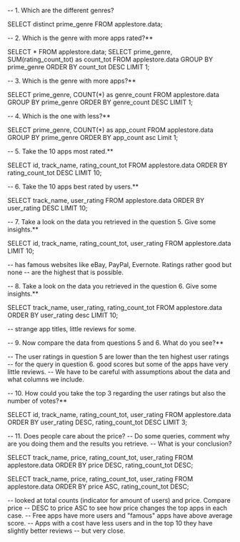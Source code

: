 -- 1. Which are the different genres?

SELECT distinct prime_genre FROM applestore.data;

-- 2. Which is the genre with more apps rated?**

SELECT * FROM applestore.data;
SELECT prime_genre, SUM(rating_count_tot) as count_tot
FROM applestore.data
GROUP BY prime_genre
ORDER BY count_tot DESC
LIMIT 1;

-- 3. Which is the genre with more apps?**

SELECT prime_genre, COUNT(*) as genre_count
FROM applestore.data
GROUP BY prime_genre
ORDER BY genre_count DESC
LIMIT 1;

-- 4. Which is the one with less?**

SELECT prime_genre, COUNT(*) as app_count
FROM applestore.data
GROUP BY prime_genre
ORDER BY app_count asc
Limit 1;

-- 5. Take the 10 apps most rated.**

SELECT id, track_name, rating_count_tot 
FROM applestore.data
ORDER BY rating_count_tot DESC
LIMIT 10;

-- 6. Take the 10 apps best rated by users.**

SELECT track_name, user_rating 
FROM applestore.data
ORDER BY user_rating DESC
LIMIT 10;


-- 7. Take a look on the data you retrieved in the question 5. Give some insights.**

SELECT id, track_name, rating_count_tot, user_rating 
FROM applestore.data
LIMIT 10;

-- has famous websites like eBay, PayPal, Evernote. Ratings rather good but none
-- are the highest that is possible.

-- 8. Take a look on the data you retrieved in the question 6. Give some insights.**

SELECT track_name, user_rating, rating_count_tot 
FROM applestore.data
ORDER BY user_rating desc
LIMIT 10;

-- strange app titles, little reviews for some.

-- 9. Now compare the data from questions 5 and 6. What do you see?**

-- The user ratings in question 5 are lower than the ten highest user ratings 
-- for the query in question 6. good scores but some of the apps have very little reviews. 
-- We have to be careful with assumptions about the data and what columns we include.

-- 10. How could you take the top 3 regarding the user ratings but also the number of votes?**

SELECT id, track_name, rating_count_tot, user_rating
FROM applestore.data
ORDER BY user_rating DESC, rating_count_tot DESC
LIMIT 3;

-- 11. Does people care about the price?
-- Do some queries, comment why are you doing them and the results you retrieve. 
-- What is your conclusion?

SELECT track_name, price, rating_count_tot, user_rating
FROM applestore.data
ORDER BY price DESC, rating_count_tot DESC;

SELECT track_name, price, rating_count_tot, user_rating
FROM applestore.data
ORDER BY price ASC, rating_count_tot DESC;

-- looked at total counts (indicator for amount of users) and price. Compare price 
-- DESC to price ASC to see how price changes the top apps in each case.
-- Free apps have more users and "famous" apps have above average score.
-- Apps with a cost have less users and in the top 10 they have slightly better reviews
-- but very close.

